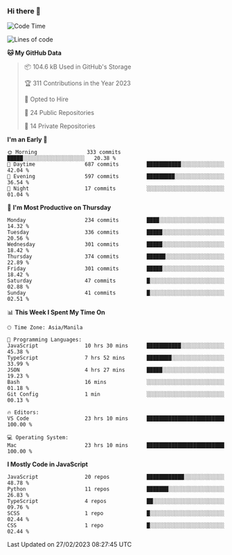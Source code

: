 ### Hi there 👋

<!--START_SECTION:waka-->
![Code Time](http://img.shields.io/badge/Code%20Time-111%20hrs%2032%20mins-blue)

![Lines of code](https://img.shields.io/badge/From%20Hello%20World%20I%27ve%20Written-8.2%20million%20lines%20of%20code-blue)

**🐱 My GitHub Data** 

> 📦 104.6 kB Used in GitHub's Storage 
 > 
> 🏆 311 Contributions in the Year 2023
 > 
> 💼 Opted to Hire
 > 
> 📜 24 Public Repositories 
 > 
> 🔑 14 Private Repositories 
 > 
**I'm an Early 🐤** 

```text
🌞 Morning                333 commits         █████░░░░░░░░░░░░░░░░░░░░   20.38 % 
🌆 Daytime                687 commits         ███████████░░░░░░░░░░░░░░   42.04 % 
🌃 Evening                597 commits         █████████░░░░░░░░░░░░░░░░   36.54 % 
🌙 Night                  17 commits          ░░░░░░░░░░░░░░░░░░░░░░░░░   01.04 % 
```
📅 **I'm Most Productive on Thursday** 

```text
Monday                   234 commits         ████░░░░░░░░░░░░░░░░░░░░░   14.32 % 
Tuesday                  336 commits         █████░░░░░░░░░░░░░░░░░░░░   20.56 % 
Wednesday                301 commits         █████░░░░░░░░░░░░░░░░░░░░   18.42 % 
Thursday                 374 commits         ██████░░░░░░░░░░░░░░░░░░░   22.89 % 
Friday                   301 commits         █████░░░░░░░░░░░░░░░░░░░░   18.42 % 
Saturday                 47 commits          █░░░░░░░░░░░░░░░░░░░░░░░░   02.88 % 
Sunday                   41 commits          █░░░░░░░░░░░░░░░░░░░░░░░░   02.51 % 
```


📊 **This Week I Spent My Time On** 

```text
🕑︎ Time Zone: Asia/Manila

💬 Programming Languages: 
JavaScript               10 hrs 30 mins      ███████████░░░░░░░░░░░░░░   45.38 % 
TypeScript               7 hrs 52 mins       ████████░░░░░░░░░░░░░░░░░   33.99 % 
JSON                     4 hrs 27 mins       █████░░░░░░░░░░░░░░░░░░░░   19.23 % 
Bash                     16 mins             ░░░░░░░░░░░░░░░░░░░░░░░░░   01.18 % 
Git Config               1 min               ░░░░░░░░░░░░░░░░░░░░░░░░░   00.13 % 

🔥 Editors: 
VS Code                  23 hrs 10 mins      █████████████████████████   100.00 % 

💻 Operating System: 
Mac                      23 hrs 10 mins      █████████████████████████   100.00 % 
```

**I Mostly Code in JavaScript** 

```text
JavaScript               20 repos            ████████████░░░░░░░░░░░░░   48.78 % 
Python                   11 repos            ███████░░░░░░░░░░░░░░░░░░   26.83 % 
TypeScript               4 repos             ██░░░░░░░░░░░░░░░░░░░░░░░   09.76 % 
SCSS                     1 repo              █░░░░░░░░░░░░░░░░░░░░░░░░   02.44 % 
CSS                      1 repo              █░░░░░░░░░░░░░░░░░░░░░░░░   02.44 % 
```




 Last Updated on 27/02/2023 08:27:45 UTC
<!--END_SECTION:waka-->
